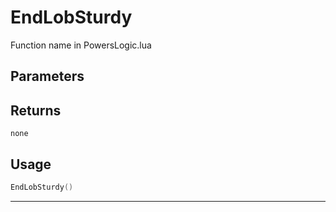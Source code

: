# EndLobSturdy
Function name in PowersLogic.lua
## Parameters

## Returns
`none`
## Usage
```lua
EndLobSturdy()
```
---
